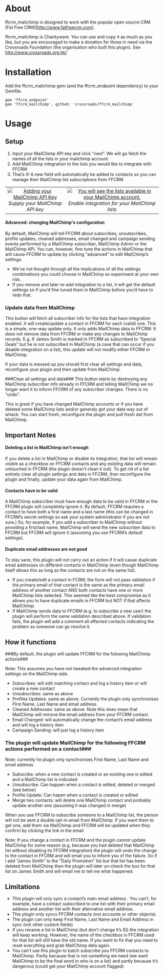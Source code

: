 About
=====

ffcrm_mailchimp is designed to work with the popular open source CRM [Fat Free CRM][http://www.fatfreecrm.com].

ffcrm_mailchimp is Charityware.  You can use and copy it as much as you like, but you are
encouraged to make a donation for those in need via the Crossroads Foundation (the organisation who built this plugin). See http://www.crossroads.org.hk/


Installation
=====

Add the ffcrm_mailchimp gem (and the ffcrm_endpoint dependency) to your Gemfile.

```
gem 'ffcrm_endpoint'
gem 'ffcrm_mailchimp', github: 'crossroads/ffcrm_mailchimp'
```

Usage
=====

Setup
-----

1. Input your MailChimp API key and click “next”. We will go fetch the names of all the lists in your mailchimp account.
2. Add MailChimp integration to the lists you would like to integrate with FFCRM
3. That’s it! A new field will automatically be added to contacts so you can manage their MailChimp list subscriptions from FFCRM

<table border="0" cellpadding="10">
  <tr>
    <td align="center">
      <a href="http://content.screencast.com/users/mattgow/folders/Jing/media/e5fa171b-77e1-4798-84eb-bdf1e9851500/2013-03-07_2230.png" target="_blank" title="Create Contacts">
        <img src="http://content.screencast.com/users/mattgow/folders/Jing/media/a2d3589c-8ffb-4238-b0cf-12944621a20a/2013-03-07_2238.png" alt="Adding your MailChimp API Key">
      </a>
      <br />
      <em>Supply your MailChimp API key</em>
    </td>
    <td align="center">
      <a href="http://content.screencast.com/users/mattgow/folders/Jing/media/49fa8876-0d62-432e-8027-71fded3b670b/2013-03-07_2249.png" target="_blank" title="Create Contacts">
        <img src="http://content.screencast.com/users/mattgow/folders/Jing/media/db190a29-b59c-4083-87b6-ba527788c17d/2013-03-07_2253.png" alt="You will see the lists available in your MailChimp account.">
      </a>
      <br />
      <em>Enable integration for your MailChimp lists</em>
    </td>
  </tr>
</table>

#### Advanced: changing MailChimp's configuration

By default, MailChimp will tell FFCRM about subscribes, unsubscribes, profile updates, cleaned addresses, email changed and campaign sending events performed by a MailChimp subscriber, MailChimp Admin or the MailChimp API. You can, however, fine tune the actions in MailChimp that will cause FFCRM to update by clicking “advanced” to edit MailChimp’s settings.
* We've not thought through all the implications of all the settings combinations you could choose in MailChimp so experiment at your own risk.
* If you remove and later re-add integration to a list, it will get the default settings so if you’d fine tuned them in MailChimp before you’d have to redo that.

### Update data from MailChimp
This button will fetch all subscriber info for the lists that have integration enabled. It will create/update a contact in FFCRM for each (valid) one.
This is a simple, one-way update only. It only adds MailChimp data to FFCRM. It does not remove data from FFCRM or make any changes to MailChimp records. E.g. If James Smith is marked in FFCRM as subscribed to “Special Deals” but he is not subscribed in MailChimp (a case that can occur if you disable integration on a list), this update will not modify either FFCRM or MailChimp.

If your data is messed up you should first clear all settings and data, reconfigure your plugin and then update from MailChimp.

###Clear all settings and data###
This button starts by destroying any MailChimp subscriber info already in FFCRM and telling MailChimp we no longer want it to inform FFCRM of any subscriber changes. There is no “undo”.

This is great if you have changed MailChimp accounts or if you have deleted some MailChimp lists and/or generaly got your data way out of whack. You can start fresh, reconfigure the plugin and pull fresh dat from MailChimp.

Important Notes
---------------

#### Deleting a list in MailChimp isn't enough

If you delete a list in MailChimp or disable its integration, that list will remain visible as a checkbox on FFCRM contacts and any existing data will remain untouched in FFCRM (the plugin doesn’t clean it out). To get rid of a list entirely clear all plugin settings and data in FFCRM, then reconfigure the plugin and finally, update your data again from MailChimp.


#### Contacts have to be valid

A MailChimp subscriber must have enough data to be valid in FFCRM or the FFCRM plugin will completely ignore it. By default, FFCRM requires a contact to have both a first name and a last name (this can be changed in FFCRM’s secret settings so ask your system administrator if you are not sure.) So, for example, if you add a subscriber to MailChimp without providing a first/last name, MailChimp will send the new subscriber data to FFCRM but FFCRM will ignore it (assuming you use FFCRM’s default settings).

#### Duplicate email addresses are not good
To stay sane, this plugin will not carry out an action if it will cause duplicate email addresses on different contacts in MailChimp (even though MailChimp itself allows this as long as the contacts are not on the same list).

* If you create/edit a contact in FCRM, the form will not pass validation if the primary email of that contact is the same as the primary email address of another contact AND both contacts have one or more MailChimp lists selected. This seemed like the best compromise as it allows you to have duplicate emails in FFCRM but NOT if that affects MailChimp.
* If MailChimp sends data to FFCRM (e.g. to subscribe a new user) the plugin will perform the same validation described above. If validation fails, the plugin will add a comment all affected contacts indicating the problem so someone can go resolve it.

How it functions
----------------

###By default, the plugin will update FFCRM for the folowing MailChimp actions###

Note: This assumes you have not tweaked the advanced integration settings on the MailChimp side.

* Subscribes: will edit matching contact and log a history item or will create a new contact
* Unsubscribes: same as above
* Profiles Updates: same as above. Currently the plugin only synchronises FIrst Name, Last Name and email address.
* Cleaned Addresses: same as above. Note this does mean that MailChimp will remove the email address from your FFCRM contact.
* Email Changed: will automatically change the contact’s email address and will log a history item
* Campaign Sending: will just log a history item


### The plugin will update MailChimp for the following FFCRM actions performed on a contact###

Note: currently he plugin only synchronises First Name, Last Name and email address

* Subscribe: when a new contact is created or an existing one is edited and a MailChimp list is indicated
* Unsubscribe: Can happen when a contact is edited, deleted or merged (see below)
* Profile Update: Can hapen when a contact is created or edited
* Merge two contacts: will delete one MailChimp contact and probably update another one (assuming it was changed in merge)

When you use FFCRM to subscribe someone to a MailChimp list, the person will not be sent a double opt-in email from MailChimp. If you want them to get one, add them via MailChimp and FFCRM will be updated when they confirm by clicking the link in the email

Note: If you change a contact in FFCRM and the plugin cannot update MailChimp for some reason (e.g. because you had deleted that MailChimp list without disabling its FFCRM integration) the plugin will undo the change to the contact  in FFCRM and will email you to inform you of the failure. So if I add “James Smith” to the “Daily Promotion” list but that list has been deleted from MailChimp then the plugin will later un-check the box for that list on James Smith and will email me to tell me what happened.


Limitations
-----------

* This plugin will only sync a contact’s main email address . You can’t, for example, have a contact subscribed to one list with their primary email address and another list with their alternative email address.
* This plugin only syncs FFCRM contacts (not accounts or other objects).
* The plugin can only keep First Name, Last Name and Email Address in sync (not other custom fields)
* If you rename a list in MailChimp (but don’t change it’s ID) the integration will keep working. However, the name of the checkbox in FFCRM used for that list will still have the old name. If you want to fix that you need to reset everything and grab MailChimp data again.
* You can’t use this plugin to batch subscribe you FFCRM contacts to MailChimp. Partly because that is not something we need (we want MailChimp to be the final word in who is on a list) and partly because it’s dangerous (could get your MailChimp account flagged)
